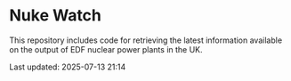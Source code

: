 # Nuke Watch

This repository includes code for retrieving the latest information available on the output of EDF nuclear power plants in the UK.

Last updated: 2025-07-13 21:14
